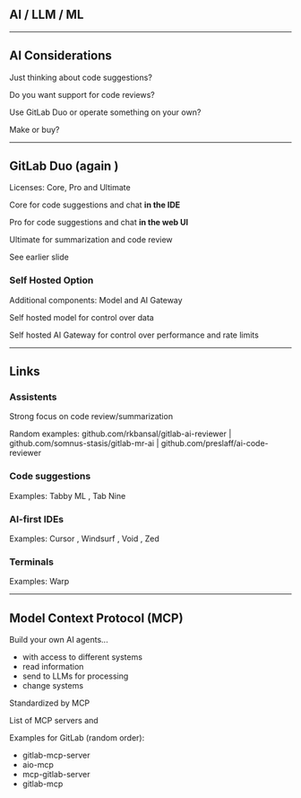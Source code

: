 <!-- .slide: id="gitlab_ai" class="vertical-center" -->

<i class="fa-duotone fa-microchip-ai fa-8x" style="float: right; color: grey;"></i>

## AI / LLM / ML

---

## AI Considerations

Just thinking about code suggestions?

Do you want support for code reviews?

Use GitLab Duo or operate something on your own?

Make or buy?

---

## GitLab Duo (again <i class="fa-duotone fa-solid fa-face-woozy"></i>)

Licenses: Core, Pro and Ultimate

Core for code suggestions and chat **in the IDE**

Pro for code suggestions and chat **in the web UI**

Ultimate for summarization and code review

See earlier slide [](#/gitlab_duo)

### Self Hosted Option [](https://docs.gitlab.com/administration/gitlab_duo_self_hosted/)

Additional components: Model and AI Gateway

Self hosted model for control over data

Self hosted AI Gateway for control over performance and rate limits

---

## Links

### Assistents

Strong focus on code review/summarization

Random examples: github.com/rkbansal/gitlab-ai-reviewer [](https://github.com/rkbansal/gitlab-ai-reviewer) | github.com/somnus-stasis/gitlab-mr-ai [](https://github.com/somnus-stasis/gitlab-mr-ai) | github.com/preslaff/ai-code-reviewer [](https://github.com/preslaff/ai-code-reviewer)

### Code suggestions

Examples: Tabby ML [](https://www.tabbyml.com/), Tab Nine [](https://www.tabnine.com/)

### AI-first IDEs

Examples: Cursor [](https://www.cursor.com/), Windsurf [](https://windsurf.com/editor), Void [](https://voideditor.com/), Zed [](https://zed.dev/)

### Terminals

Examples: Warp [](https://warp.dev/)

---

## Model Context Protocol (MCP)

Build your own AI agents...
- with access to different systems
- read information
- send to LLMs for processing
- change systems

Standardized by MCP [](https://modelcontextprotocol.io)

List of MCP servers [](https://github.com/modelcontextprotocol/servers) and [](https://mcpmarket.com/search?q=gitlab)

Examples for GitLab (random order):

- gitlab-mcp-server [](https://github.com/LuisCusihuaman/gitlab-mcp-server)
- aio-mcp [](https://github.com/athapong/aio-mcp)
- mcp-gitlab-server [](https://github.com/yoda-digital/mcp-gitlab-server)
- gitlab-mcp [](https://github.com/zereight/gitlab-mcp)
